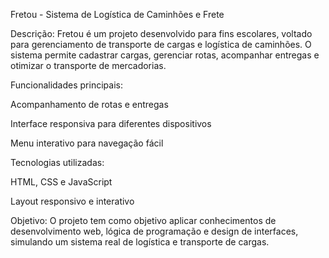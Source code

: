 Fretou - Sistema de Logística de Caminhões e Frete

Descrição:
Fretou é um projeto desenvolvido para fins escolares, voltado para gerenciamento de transporte de cargas e logística de caminhões. O sistema permite cadastrar cargas, gerenciar rotas, acompanhar entregas e otimizar o transporte de mercadorias.

Funcionalidades principais:

Acompanhamento de rotas e entregas

Interface responsiva para diferentes dispositivos

Menu interativo para navegação fácil

Tecnologias utilizadas:

HTML, CSS e JavaScript

Layout responsivo e interativo

Objetivo:
O projeto tem como objetivo aplicar conhecimentos de desenvolvimento web, lógica de programação e design de interfaces, simulando um sistema real de logística e transporte de cargas.
